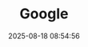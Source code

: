 ---
title: Google
date: 2025-08-18 08:54:56
link: https://www.google.com/
tags: ['']
categories: ['技术']
---
